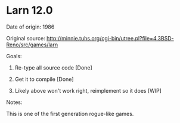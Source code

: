 # Larn 12.0

Date of origin: 1986

Original source: http://minnie.tuhs.org/cgi-bin/utree.pl?file=4.3BSD-Reno/src/games/larn

Goals:

1) Re-type all source code [Done]

2) Get it to compile [Done]

3) Likely above won't work right, reimplement so it does [WIP]

Notes:

This is one of the first generation rogue-like games.
